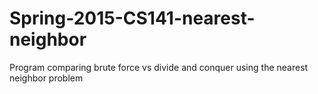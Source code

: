 # Spring-2015-CS141-nearest-neighbor
Program comparing brute force vs divide and conquer using the nearest neighbor problem
